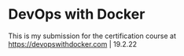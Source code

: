 # DevOps with Docker
This is my submission for the certification course at https://devopswithdocker.com | 19.2.22
